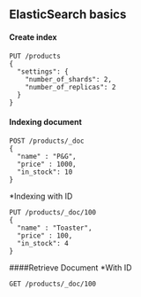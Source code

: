 ## ElasticSearch basics

#### Create index
```
PUT /products
{
  "settings": {
    "number_of_shards": 2,
    "number_of_replicas": 2
  }
}
```

#### Indexing document

```
POST /products/_doc
{
  "name" : "P&G",
  "price" : 1000,
  "in_stock": 10
}
```

*Indexing with ID
```
PUT /products/_doc/100
{
  "name" : "Toaster",
  "price" : 100,
  "in_stock": 4
}
```

####Retrieve Document
*With ID
```
GET /products/_doc/100
```